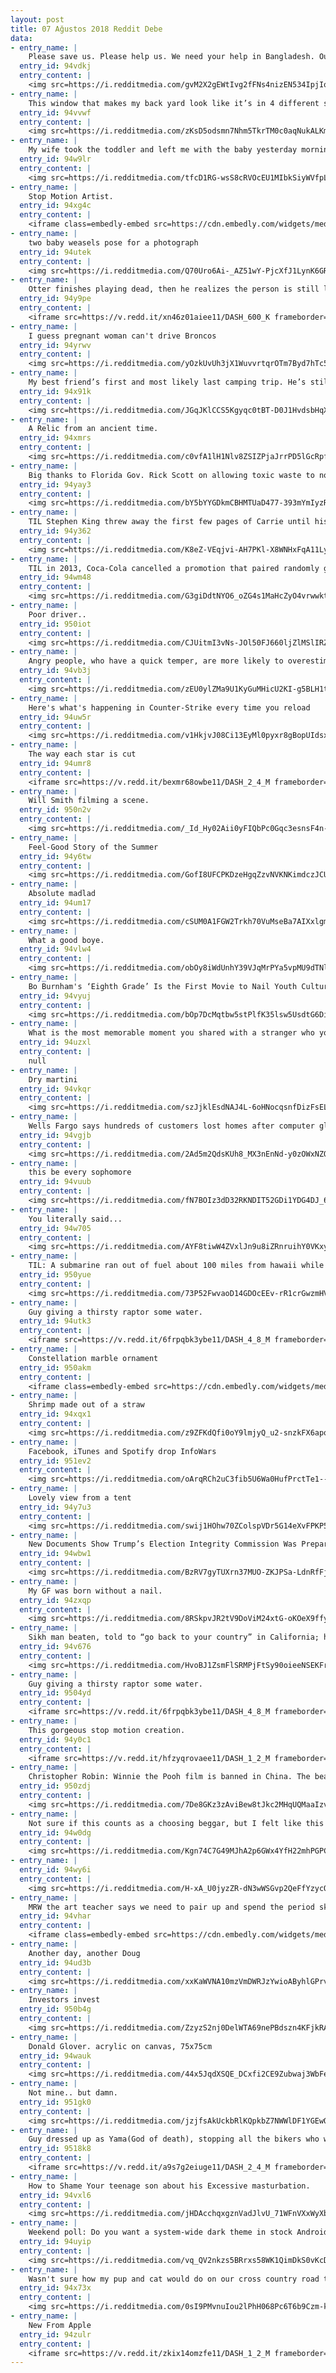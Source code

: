 ```yaml
---
layout: post
title: 07 Ağustos 2018 Reddit Debe
data:
- entry_name: |
    Please save us. Please help us. We need your help in Bangladesh. Our dictatorGovernment is killing us.
  entry_id: 94vdkj
  entry_content: |
    <img src=https://i.redditmedia.com/gvM2X2gEWtIvg2fFNs4nizEN534IpjIoj4lg6Y278ng.png?s=09fd964ddc374ef6a7abe76c11ba7752 frameborder=0>
- entry_name: |
    This window that makes my back yard look like it’s in 4 different seasons
  entry_id: 94vvwf
  entry_content: |
    <img src=https://i.redditmedia.com/zKsD5odsmn7Nhm5TkrTM0c0aqNukALKmrumyYBKhqUo.jpg?s=160d78ffd654f788408945d25fce288c frameborder=0>
- entry_name: |
    My wife took the toddler and left me with the baby yesterday morning. She’s a worrywart and I love photoshop. Lesson learned; don’t reply with just a photoshopped picture when she asks how things are going with the baby
  entry_id: 94w9lr
  entry_content: |
    <img src=https://i.redditmedia.com/tfcD1RG-wsS8cRVOcEU1MIbkSiyWVfpLiQ_JfGmNg2o.jpg?s=fc59fc8a90fd499314fbdc4f7047cdf6 frameborder=0>
- entry_name: |
    Stop Motion Artist.
  entry_id: 94xg4c
  entry_content: |
    <iframe class=embedly-embed src=https://cdn.embedly.com/widgets/media.html?src=https%3A%2F%2Fgfycat.com%2Fifr%2FTatteredIllIndianglassfish&url=https%3A%2F%2Fgfycat.com%2FTatteredIllIndianglassfish&image=https%3A%2F%2Fthumbs.gfycat.com%2FTatteredIllIndianglassfish-size_restricted.gif&key=522baf40bd3911e08d854040d3dc5c07&type=text%2Fhtml&schema=gfycat width=568 height=320 scrolling=no frameborder=0 allow=autoplay; fullscreen allowfullscreen=true></iframe>
- entry_name: |
    two baby weasels pose for a photograph
  entry_id: 94utek
  entry_content: |
    <img src=https://i.redditmedia.com/Q70Uro6Ai-_AZ51wY-PjcXfJ1LynK6GR8p2v8Lv--IQ.jpg?s=4db5eb38489fd37b2de0b5144ff57cf5 frameborder=0>
- entry_name: |
    Otter finishes playing dead, then he realizes the person is still looking
  entry_id: 94y9pe
  entry_content: |
    <iframe src=https://v.redd.it/xn46z01aiee11/DASH_600_K frameborder=0></iframe>
- entry_name: |
    I guess pregnant woman can't drive Broncos
  entry_id: 94yrwv
  entry_content: |
    <img src=https://i.redditmedia.com/yOzkUvUh3jX1WuvvrtqrOTm7Byd7hTc5fal9P_h6uO0.jpg?s=6ae62e7808994597ac7abdeba73a57e3 frameborder=0>
- entry_name: |
    My best friend’s first and most likely last camping trip. He’s still alive! Just too old to go adventuring.
  entry_id: 94x91k
  entry_content: |
    <img src=https://i.redditmedia.com/JGqJKlCCS5Kgyqc0tBT-D0J1HvdsbHqX-P_Sw629A5c.jpg?s=23540519517930a34cfe3397c038399a frameborder=0>
- entry_name: |
    A Relic from an ancient time.
  entry_id: 94xmrs
  entry_content: |
    <img src=https://i.redditmedia.com/c0vfA1lH1Nlv8ZSIZPjaJrrPD5lGcRpfUn_SljEkisU.jpg?s=b04962068a2a3f95b0fa009d93c37f65 frameborder=0>
- entry_name: |
    Big thanks to Florida Gov. Rick Scott on allowing toxic waste to now be dumped!
  entry_id: 94yay3
  entry_content: |
    <img src=https://i.redditmedia.com/bY5bYYGDkmCBHMTUaD477-393mYmIyzRZ32UgX9IAfA.jpg?s=64a23cad36ab5f13a5033d86147c1484 frameborder=0>
- entry_name: |
    TIL Stephen King threw away the first few pages of Carrie until his wife fished it out of the trash can and said she liked it and would help him with the female perspective. The book would become his first published novel and wildly successful, launching his $400 million career.
  entry_id: 94y362
  entry_content: |
    <img src=https://i.redditmedia.com/K8eZ-VEqjvi-AH7PKl-X8WNHxFqA11LyzClSeWTT4BU.jpg?s=68275c37e502f0125ac45202ddb8bcd9 frameborder=0>
- entry_name: |
    TIL in 2013, Coca-Cola cancelled a promotion that paired randomly generated English and French words inside their caps until a lady received one that said You Retard
  entry_id: 94wm48
  entry_content: |
    <img src=https://i.redditmedia.com/G3giDdtNYO6_oZG4s1MaHcZyO4vrwwktXZ31NxPK7Yw.jpg?s=4245f54d9457f246cb0aaf179c251063 frameborder=0>
- entry_name: |
    Poor driver..
  entry_id: 950iot
  entry_content: |
    <img src=https://i.redditmedia.com/CJUitmI3vNs-JOl50FJ660ljZlMSlIRZCIj7E-vb84s.jpg?s=919b168a00768c63b104bc44d59f8ea3 frameborder=0>
- entry_name: |
    Angry people, who have a quick temper, are more likely to overestimate their intelligence, suggest new research (N=528).
  entry_id: 94vb3j
  entry_content: |
    <img src=https://i.redditmedia.com/zEU0ylZMa9U1KyGuMHicU2KI-g5BLH1tgGO81sJRjo8.jpg?s=834c74d3da26ed8c7010f2b80a4880fb frameborder=0>
- entry_name: |
    Here's what's happening in Counter-Strike every time you reload
  entry_id: 94uw5r
  entry_content: |
    <img src=https://i.redditmedia.com/v1HkjvJ08Ci13EyMl0pyxr8gBopUIdsxY5S_4IDoqHE.gif?fm=jpg&s=f74105c4eb8169bd4a21fdd7de2183da frameborder=0>
- entry_name: |
    The way each star is cut
  entry_id: 94umr8
  entry_content: |
    <iframe src=https://v.redd.it/bexmr68owbe11/DASH_2_4_M frameborder=0></iframe>
- entry_name: |
    Will Smith filming a scene.
  entry_id: 950n2v
  entry_content: |
    <img src=https://i.redditmedia.com/_Id_Hy02Aii0yFIQbPc0Gqc3esnsF4n-CT7I76Sy1LQ.jpg?s=b74ec14fb68010702040505f8a51f41a frameborder=0>
- entry_name: |
    Feel-Good Story of the Summer
  entry_id: 94y6tw
  entry_content: |
    <img src=https://i.redditmedia.com/GofI8UFCPKDzeHgqZzvNVKNKimdczJCU6j6NODc4jtA.jpg?s=d78c7078ea4c5ef1d7a46af3d9c9832b frameborder=0>
- entry_name: |
    Absolute madlad
  entry_id: 94um17
  entry_content: |
    <img src=https://i.redditmedia.com/cSUM0A1FGW2Trkh70VuMseBa7AIXxlgmJVkm18EJ328.jpg?s=476a32f32a28a5c9d8c50374bafec5c2 frameborder=0>
- entry_name: |
    What a good boye.
  entry_id: 94vlw4
  entry_content: |
    <img src=https://i.redditmedia.com/obOy8iWdUnhY39VJqMrPYa5vpMU9dTNl-jabFSE3_Dw.jpg?s=2a0732c0500e30e71db3623bd739b70f frameborder=0>
- entry_name: |
    Bo Burnham's ‘Eighth Grade’ Is the First Movie to Nail Youth Culture in the Digital Age
  entry_id: 94vyuj
  entry_content: |
    <img src=https://i.redditmedia.com/bOp7DcMqtbw5stPlfK35lsw5UsdtG6DiwI1_ulOPSN8.jpg?s=bc5856ad64b235d1e639a4b03bc730df frameborder=0>
- entry_name: |
    What is the most memorable moment you shared with a stranger who you never saw again?
  entry_id: 94uzxl
  entry_content: |
    null
- entry_name: |
    Dry martini
  entry_id: 94vkqr
  entry_content: |
    <img src=https://i.redditmedia.com/szJjklEsdNAJ4L-6oHNocqsnfDizFsELltwDQN7jv4k.jpg?s=7ef4ba20607ea9c65c8158135b941842 frameborder=0>
- entry_name: |
    Wells Fargo says hundreds of customers lost homes after computer glitch; Hundreds of people had their homes foreclosed on after software used by Wells Fargo incorrectly denied them mortgage modifications
  entry_id: 94vgjb
  entry_content: |
    <img src=https://i.redditmedia.com/2Ad5m2QdsKUh8_MX3nEnNd-y0zOWxNZQy4QRz56NKPs.jpg?s=568cfbfc7ca2a3dfe2e39cac0d375f10 frameborder=0>
- entry_name: |
    this be every sophomore
  entry_id: 94vuub
  entry_content: |
    <img src=https://i.redditmedia.com/fN7BOIz3dD32RKNDIT52GDi1YDG4DJ_60CUYF7SxBDo.jpg?s=51a041ca332f558ac7090451790d3949 frameborder=0>
- entry_name: |
    You literally said...
  entry_id: 94w705
  entry_content: |
    <img src=https://i.redditmedia.com/AYF8tiwW4ZVxlJn9u8iZRnruihY0VKxyBexTTH59iKg.jpg?s=5cb600fcc1c1a6eb184bcb3b31f6d60b frameborder=0>
- entry_name: |
    TIL: A submarine ran out of fuel about 100 miles from hawaii while searching for a lost tug. Sub R14 had empty reserve tanks, no radio communications and a week's worth of food. Crew rigged up blankets and mattress covers as sails. It sailed back to Hawaii over 5 days.
  entry_id: 950yue
  entry_content: |
    <img src=https://i.redditmedia.com/73P52FwvaoD14GDOcEEv-rR1crGwzmHVVviJN13UHWk.jpg?s=516c25335dd5479e2de1820e54ae4290 frameborder=0>
- entry_name: |
    Guy giving a thirsty raptor some water.
  entry_id: 94utk3
  entry_content: |
    <iframe src=https://v.redd.it/6frpqbk3ybe11/DASH_4_8_M frameborder=0></iframe>
- entry_name: |
    Constellation marble ornament
  entry_id: 950akm
  entry_content: |
    <iframe class=embedly-embed src=https://cdn.embedly.com/widgets/media.html?src=https%3A%2F%2Fgfycat.com%2Fifr%2FLimpingWhisperedDingo&url=https%3A%2F%2Fgfycat.com%2FLimpingWhisperedDingo&image=https%3A%2F%2Fthumbs.gfycat.com%2FLimpingWhisperedDingo-size_restricted.gif&key=522baf40bd3911e08d854040d3dc5c07&type=text%2Fhtml&schema=gfycat width=362 height=640 scrolling=no frameborder=0 allow=autoplay; fullscreen allowfullscreen=true></iframe>
- entry_name: |
    Shrimp made out of a straw
  entry_id: 94xqx1
  entry_content: |
    <img src=https://i.redditmedia.com/z9ZFKdQfi0oY9lmjyQ_u2-snzkFX6apq4W0PnBJUi6o.jpg?s=b3b916297f48aaa5d8bb0b95b3a5cd43 frameborder=0>
- entry_name: |
    Facebook, iTunes and Spotify drop InfoWars
  entry_id: 951ev2
  entry_content: |
    <img src=https://i.redditmedia.com/oArqRCh2uC3fib5U6Wa0HufPrctTe1--EyOfnWCQ4g0.jpg?s=46e09ea5bb854de020f2cb081c1619c1 frameborder=0>
- entry_name: |
    Lovely view from a tent
  entry_id: 94y7u3
  entry_content: |
    <img src=https://i.redditmedia.com/swij1HOhw70ZColspVDr5G14eXvFPKP5__t8VyDkRhE.jpg?s=03e2c33a4662664e68ca786d2d863d83 frameborder=0>
- entry_name: |
    New Documents Show Trump’s Election Integrity Commission Was Preparing Report on Voter Fraud Without Proof
  entry_id: 94wbw1
  entry_content: |
    <img src=https://i.redditmedia.com/BzRV7gyTUXrn37MUO-ZKJPSa-LdnRfFjdQ-u9vCt72Q.jpg?s=d8bdf9a96e85ab7e0b10098588feb4f9 frameborder=0>
- entry_name: |
    My GF was born without a nail.
  entry_id: 94zxqp
  entry_content: |
    <img src=https://i.redditmedia.com/8RSkpvJR2tV9DoViM24xtG-oKOeX9ffy4m20IANI3j8.jpg?s=96661280ea16ceaae51bf888228686d2 frameborder=0>
- entry_name: |
    Sikh man beaten, told to “go back to your country” in California; hate crime investigated
  entry_id: 94v676
  entry_content: |
    <img src=https://i.redditmedia.com/HvoBJ1ZsmFlSRMPjFtSy90oieeNSEKFr3Gurn_KLpPI.jpg?s=0c22249322d1c440316eea2baea79ca3 frameborder=0>
- entry_name: |
    Guy giving a thirsty raptor some water.
  entry_id: 9504yd
  entry_content: |
    <iframe src=https://v.redd.it/6frpqbk3ybe11/DASH_4_8_M frameborder=0></iframe>
- entry_name: |
    This gorgeous stop motion creation.
  entry_id: 94y0c1
  entry_content: |
    <iframe src=https://v.redd.it/hfzyqrovaee11/DASH_1_2_M frameborder=0></iframe>
- entry_name: |
    Christopher Robin: Winnie the Pooh film is banned in China. The bear has become a symbol of political resistance in the country after comparisons with President Xi.
  entry_id: 950zdj
  entry_content: |
    <img src=https://i.redditmedia.com/7De8GKz3zAviBew8tJkc2MHqUQMaaIzvj1AHRzEYaEg.jpg?s=9bd22a08b313ea7ec57310a4fe25adaf frameborder=0>
- entry_name: |
    Not sure if this counts as a choosing beggar, but I felt like this belonged here
  entry_id: 94w0dg
  entry_content: |
    <img src=https://i.redditmedia.com/Kgn74C7G49MJhA2p6GWx4YfH22mhPGPCccifoUoU1l8.jpg?s=8bc8889cafd230db08b71aa56145625e frameborder=0>
- entry_name: |
  entry_id: 94wy6i
  entry_content: |
    <img src=https://i.redditmedia.com/H-xA_U0jyzZR-dN3wWSGvp2QeFfYzycOBZoX2FzevWQ.jpg?s=64deb3aa1654db2f07764d7e702c4698 frameborder=0>
- entry_name: |
    MRW the art teacher says we need to pair up and spend the period sketching medieval weapons
  entry_id: 94vhar
  entry_content: |
    <iframe class=embedly-embed src=https://cdn.embedly.com/widgets/media.html?src=https%3A%2F%2Fgfycat.com%2Fifr%2FInfamousAfraidBlackrhino&url=https%3A%2F%2Fgfycat.com%2FInfamousAfraidBlackrhino&image=https%3A%2F%2Fthumbs.gfycat.com%2FInfamousAfraidBlackrhino-size_restricted.gif&key=2aa3c4d5f3de4f5b9120b660ad850dc9&type=text%2Fhtml&schema=gfycat width=244 height=140 scrolling=no frameborder=0 allow=autoplay; fullscreen allowfullscreen=true></iframe>
- entry_name: |
    Another day, another Doug
  entry_id: 94ud3b
  entry_content: |
    <img src=https://i.redditmedia.com/xxKaWVNA10mzVmDWRJzYwioAByhlGPrvE_DPtp1KPL4.jpg?s=cc47595d3e138c9ab8eae510d2c6d76d frameborder=0>
- entry_name: |
    Investors invest
  entry_id: 950b4g
  entry_content: |
    <img src=https://i.redditmedia.com/ZzyzS2nj0DelWTA69nePBdszn4KFjkRAJ9da8yekbX4.jpg?s=07c006a2430d0b960e0a1fc9697dd967 frameborder=0>
- entry_name: |
    Donald Glover. acrylic on canvas, 75x75cm
  entry_id: 94wauk
  entry_content: |
    <img src=https://i.redditmedia.com/44x5JqdXSQE_DCxfi2CE9Zubwaj3WbFeg4M8_PY_qHI.jpg?s=a85cf3cd9edb16526d576384193679d9 frameborder=0>
- entry_name: |
    Not mine.. but damn.
  entry_id: 951gk0
  entry_content: |
    <img src=https://i.redditmedia.com/jzjfsAkUckbRlKQpkbZ7NWWlDF1YGEwQUAMVZlK2FQo.png?s=270cd863abc823fc524be350f1128066 frameborder=0>
- entry_name: |
    Guy dressed up as Yama(God of death), stopping all the bikers who were not wearing helmets and giving them one for free.
  entry_id: 9518k8
  entry_content: |
    <iframe src=https://v.redd.it/a9s7g2eiuge11/DASH_2_4_M frameborder=0></iframe>
- entry_name: |
    How to Shame Your teenage son about his Excessive masturbation.
  entry_id: 94vxl6
  entry_content: |
    <img src=https://i.redditmedia.com/jHDAcchqxgznVadJlvU_71WFnVXxWyXbCH4CiLRyYUk.jpg?s=000299d1e02599f00efa5e367e0f1d2f frameborder=0>
- entry_name: |
    Weekend poll: Do you want a system-wide dark theme in stock Android?
  entry_id: 94uyip
  entry_content: |
    <img src=https://i.redditmedia.com/vq_QV2nkzs5BRrxs58WK1QimDkS0vKcDq3QE_Np64ZI.jpg?s=0aa4d3a097773227514022b22bb2f505 frameborder=0>
- entry_name: |
    Wasn't sure how my pup and cat would do on our cross country road trip...
  entry_id: 94x73x
  entry_content: |
    <img src=https://i.redditmedia.com/0sI9PMvnuIou2lPhH068Pc6T6b9Czm-kq4nTSYQ73Z8.jpg?s=5346dcbe48a2d4d6e9cbdd09456ae159 frameborder=0>
- entry_name: |
    New From Apple
  entry_id: 94zulr
  entry_content: |
    <iframe src=https://v.redd.it/zkix14omzfe11/DASH_1_2_M frameborder=0></iframe>
---
```

